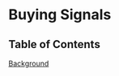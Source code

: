 Buying Signals
============


## Table of Contents

[Background](https://github.com/yourchoicephx/buying-signals/blob/master/Background.md)
